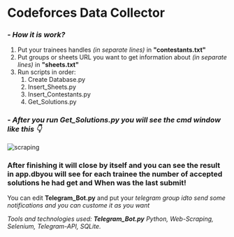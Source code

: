 <h1>Codeforces Data Collector</h1>
<h3><em>- How it is work?</em></h3>
<ol>
    <li>Put your trainees handles <em>(in separate lines)</em> in <strong>"contestants.txt"</strong></li>
    <li>Put groups or sheets URL you want to get information about <em>(in separate lines)</em> in <strong>"sheets.txt"</strong></li>
    <li>Run scripts in order:
        <ol>
            <li>Create Database.py</li>
            <li>Insert_Sheets.py</li>
            <li>Insert_Contestants.py</li>
            <li>Get_Solutions.py</li>
        </ol>
    </li>
</ol>

<h3><em>- After you run <strong>Get_Solutions.py</strong> you will see the cmd window like this 👇</em></h3>

![scraping](https://user-images.githubusercontent.com/53629881/163650691-4f71edbd-8102-4c7e-9082-4f69894759c6.PNG)

<h3>After finishing it will close by itself and you can see the result in <strong>app.db</strong>you will see for each trainee the number of accepted solutions he had get and When was the last submit!</h3>

<p>You can edit <strong>Telegram_Bot.py</strong> and put your <em>telegram group id<em>to send some notifications and you can custome it as you want</p>

 <p><em>Tools and technologies used: <strong>Telegram_Bot.py</strong> Python, Web-Scraping, Selenium, Telegram-API, SQLite.</p>


